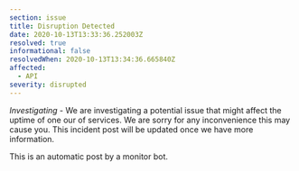 ```yaml
---
section: issue
title: Disruption Detected
date: 2020-10-13T13:33:36.252003Z
resolved: true
informational: false
resolvedWhen: 2020-10-13T13:34:36.665840Z
affected:
  - API
severity: disrupted
---
```

*Investigating* - We are investigating a potential issue that might affect the uptime of one our of services. We are sorry for any inconvenience this may cause you. This incident post will be updated once we have more information.

This is an automatic post by a monitor bot.
        